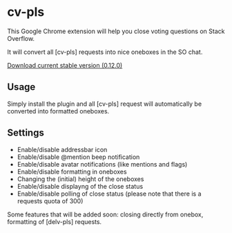 cv-pls
======

This Google Chrome extension will help you close voting questions on Stack Overflow.

It will convert all [cv-pls] requests into nice oneboxes in the SO chat.

[Download current stable version (0.12.0)][1]

Usage
-----

Simply install the plugin and all [cv-pls] request will automatically be converted into formatted oneboxes.

Settings
--------

- Enable/disable addressbar icon
- Enable/disable @mention beep notification
- Enable/disable avatar notifications (like mentions and flags)
- Enable/disable formatting in oneboxes
- Changing the (initial) height of the oneboxes
- Enable/disable displayng of the close status
- Enable/disable polling of close status (please note that there is a requests quota of 300)

Some features that will be added soon: closing directly from onebox, formatting of [delv-pls] requests.

[1]:https://github.com/downloads/PeeHaa/cv-pls/cv-pls.0.12.0.crx